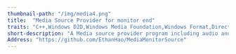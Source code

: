 ```yaml
---
thumbnail-path: "/img/media4.png"
title:  "Media Source Provider for monitor end"
traits: "C++,Windows D2D,Windows Media Foundation,Windows Format,DirectShow,etc"
short-description: "A Media source provider program including audio and video on windows platform. Using Directshow, Windows Media Foundation ,windows Media Format and D2D."
Address: "https://github.com/EthanHao/MediaMonitorSource"
---
```

